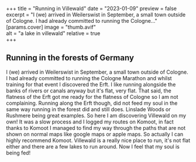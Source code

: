+++
title = "Running in Villewald"
date = "2023-01-09"
preview = false
excerpt = "I (we) arrived in Weilerswist in September, a small town outside of Cologne. I had already committed to running the Cologne..."
[params.cover]
image = "thumb.avif"   
alt = "a lake in villewald"
relative = true  
+++

## Running in the forests of Germany

I (we) arrived in Weilerswist in September, a small town outside of Cologne. I had already committed to running the Cologne Marathon and whilst training for that event I discovered the Erft. I like running alongside the banks of rivers or canals anyway but it's flat, very flat. That said, the flatness of the Erft got me ready for the flatness of Cologne so I am not complaining. Running along the Erft though, did not feed my soul in the same way running in the forest did and still does. Linslade Woods or Rushmere being great examples. So here I am discovering Villewald on my own! It was a slow process and I logged my routes on Komoot, in fact thanks to Komoot I managed to find my way through the paths that are not shown on normal maps like google maps or apple maps. So actually I can highly recommend Komoot. Villewald is a really nice place to run, it's not flat either and there are a few lakes to run around. Now I feel that my soul is being fed!